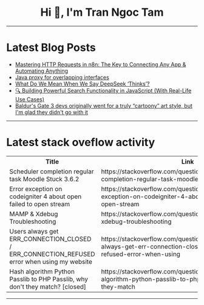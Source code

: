 <h1 align="center">Hi 👋, I'm Tran Ngoc Tam</h1>

---

# Latest Blog Posts 
<!-- BLOG-POST-LIST:START -->
- [Mastering HTTP Requests in n8n: The Key to Connecting Any App &amp; Automating Anything](https://dev.to/brains_behind_bots/mastering-http-requests-in-n8n-the-key-to-connecting-any-app-automating-anything-gm3)
- [Java proxy for overlapping interfaces](https://dev.to/denissudak/java-proxy-for-overlapping-interfaces-19p7)
- [What Do We Mean When We Say DeepSeek ‘Thinks’?](https://dev.to/fonyuygita/what-do-we-mean-when-we-say-deepseek-thinks-35b0)
- [🔍 Building Powerful Search Functionality in JavaScript &lpar;With Real-Life Use Cases&rpar;](https://dev.to/ankitchaurasiya84/building-powerful-search-functionality-in-javascript-with-real-life-use-cases-28l0)
- [Baldur&#39;s Gate 3 devs originally went for a truly “cartoony” art style, but I&#39;m glad they didn&#39;t go with it](https://dev.to/gg_news/baldurs-gate-3-devs-originally-went-for-a-truly-cartoony-art-style-but-im-glad-they-didnt-go-5fli)
<!-- BLOG-POST-LIST:END -->

---

# Latest stack oveflow activity
<table>
  <tr><th>Title</th><th>Link</th></tr>
  <!-- STACKOVERFLOW:START --><tr><td>Scheduler completion regular task Moodle Stuck 3.6.2</td><td>https://stackoverflow.com/questions/79650139/scheduler-completion-regular-task-moodle-stuck-3-6-2</td></tr><tr><td>Error exception on codeigniter 4 about open failed to open stream</td><td>https://stackoverflow.com/questions/79650067/error-exception-on-codeigniter-4-about-open-failed-to-open-stream</td></tr><tr><td>MAMP &amp; Xdebug Troubleshooting</td><td>https://stackoverflow.com/questions/79650050/mamp-xdebug-troubleshooting</td></tr><tr><td>Users always get ERR_CONNECTION_CLOSED / ERR_CONNECTION_REFUSED error when using my website</td><td>https://stackoverflow.com/questions/79648810/users-always-get-err-connection-closed-err-connection-refused-error-when-using</td></tr><tr><td>Hash algorithm Python Passlib to PHP Passlib, why don&#39;t they match? [closed]</td><td>https://stackoverflow.com/questions/79648717/hash-algorithm-python-passlib-to-php-passlib-why-dont-they-match</td></tr><!-- STACKOVERFLOW:END -->
</table>

---


